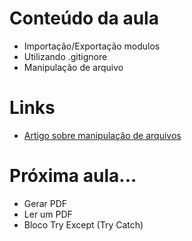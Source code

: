 # Conteúdo da aula
 - Importação/Exportação modulos
 - Utilizando .gitignore
 - Manipulação de arquivo

# Links
 - [Artigo sobre manipulação de arquivos](https://www.treinaweb.com.br/blog/manipulando-arquivos-com-python)

# Próxima aula...
 - Gerar PDF
 - Ler um PDF
 - Bloco Try Except (Try Catch)


